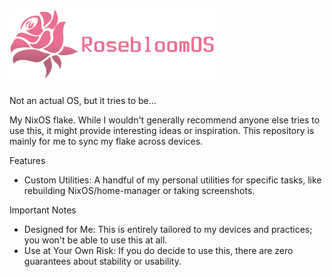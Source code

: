 <div align="left">
	<h1> 
		<img src="logo.png" width=333>
	</h1>
</div>

Not an actual OS, but it tries to be...

My NixOS flake. While I wouldn't generally recommend anyone else tries to use this, it might provide interesting ideas or inspiration. This repository is mainly for me to sync my flake across devices. 

Features <ul>
<li>Custom Utilities: A handful of my personal utilities for specific tasks, like rebuilding NixOS/home-manager or taking screenshots.</li>
</ul>

Important Notes  <ul>
<li>Designed for Me: This is entirely tailored to my devices and practices; you won't be able to use this at all.</li>
<li>Use at Your Own Risk: If you do decide to use this, there are zero guarantees about stability or usability.</li>
</ul>
